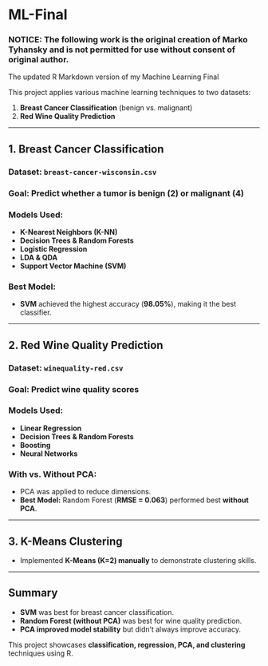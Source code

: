 # ML-Final
### NOTICE: The following work is the original creation of Marko Tyhansky and is not permitted for use without consent of original author.
The updated R Markdown version of my Machine Learning Final

This project applies various machine learning techniques to two datasets: 
1. **Breast Cancer Classification** (benign vs. malignant)
2. **Red Wine Quality Prediction**

---

## 1. Breast Cancer Classification
### **Dataset:** `breast-cancer-wisconsin.csv`
### **Goal:** Predict whether a tumor is **benign (2) or malignant (4)**

### **Models Used:**
- **K-Nearest Neighbors (K-NN)**
- **Decision Trees & Random Forests**
- **Logistic Regression**
- **LDA & QDA**
- **Support Vector Machine (SVM)**

### **Best Model:**
- **SVM** achieved the highest accuracy (**98.05%**), making it the best classifier.

---

## 2. Red Wine Quality Prediction
### **Dataset:** `winequality-red.csv`
### **Goal:** Predict wine quality scores

### **Models Used:**
- **Linear Regression**
- **Decision Trees & Random Forests**
- **Boosting**
- **Neural Networks**

### **With vs. Without PCA:**
- PCA was applied to reduce dimensions.
- **Best Model:** Random Forest (**RMSE = 0.063**) performed best **without PCA**.

---

## 3. K-Means Clustering
- Implemented **K-Means (K=2) manually** to demonstrate clustering skills.

---

## Summary
- **SVM** was best for breast cancer classification.
- **Random Forest (without PCA)** was best for wine quality prediction.
- **PCA improved model stability** but didn’t always improve accuracy.

This project showcases **classification, regression, PCA, and clustering** techniques using R.
